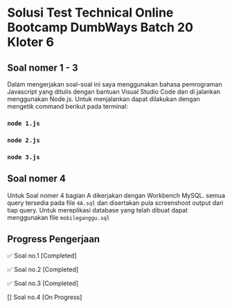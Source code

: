 # Solusi Test Technical Online Bootcamp DumbWays Batch 20 Kloter 6

## Soal nomer 1 - 3
Dalam mengerjakan soal-soal ini saya menggunakan bahasa pemrograman Javascript yang ditulis dengan bantuan Visual Studio Code dan di jalankan menggunakan Node.js. Untuk menjalankan dapat dilakukan dengan mengetik command berikut pada terminal:

### `node 1.js`

### `node 2.js`

### `node 3.js`

## Soal nomer 4
Untuk Soal nomer 4 bagian A dikerjakan dengan Workbench MySQL. semua query tersedia pada file `4A.sql` dan disertakan pula screenshoot output dari tiap query. Untuk mereplikasi database yang telah dibuat dapat menggunakan file `mobileganggu.sql`

## Progress Pengerjaan

✅ Soal no.1 [Completed]

✅ Soal no.2 [Completed]

✅ Soal no.3 [Completed]

[] Soal no.4 [On Progress]
